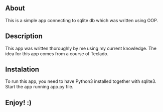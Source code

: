 ## About
This is a simple app connecting to sqlite db which was written using OOP.

## Description
This app was written thoroughly by me using my current knowledge. The idea for this app comes from a course of Teclado.

## Instalation
To run this app, you need to have Python3 installed together with sqlite3. Start the app running app.py file.

## Enjoy! :)

